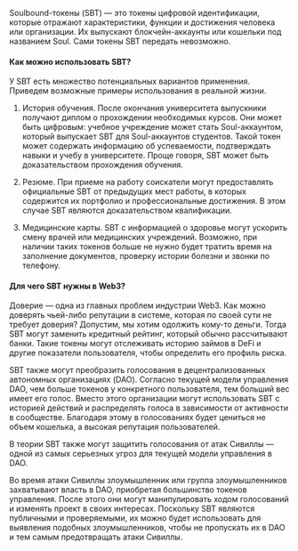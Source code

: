 Soulbound-токены (SBT) — это токены цифровой идентификации, которые отражают характеристики, функции и достижения человека или организации. Их выпускают блокчейн-аккаунты или кошельки под названием Soul. Сами токены SBT передать невозможно. 

#### Как можно использовать SBT?

У SBT есть множество потенциальных вариантов применения. Приведем возможные примеры использования в реальной жизни.

1. История обучения. После окончания университета выпускники получают диплом о прохождении необходимых курсов. Они может быть цифровым: учебное учреждение может стать Soul-аккаунтом, который выпускает SBT для Soul-аккаунтов студентов. Такой токен может содержать информацию об успеваемости, подтверждать навыки и учебу в университете. Проще говоря, SBT может быть доказательством прохождения обучения.

2. Резюме. При приеме на работу соискатели могут предоставлять официальные SBT от предыдущих мест работы, в которых содержится их портфолио и профессиональные достижения. В этом случае SBT являются доказательством квалификации.

3. Медицинские карты. SBT с информацией о здоровье могут ускорить смену врачей или медицинских учреждений. Возможно, при наличии таких токенов больше не нужно будет тратить время на заполнение документов, проверку истории болезни и звонки по телефону.

#### Для чего SBT нужны в Web3?

Доверие — одна из главных проблем индустрии Web3. Как можно доверять чьей-либо репутации в системе, которая по своей сути не требует доверия? Допустим, мы хотим одолжить кому-то деньги. Тогда SBT могут заменить кредитный рейтинг, который обычно рассчитывают банки. Такие токены могут отслеживать историю займов в DeFi и другие показатели пользователя, чтобы определить его профиль риска.

SBT также могут преобразить голосования в децентрализованных автономных организациях (DAO). Согласно текущей модели управления DAO, чем больше токенов у конкретного пользователя, тем больший вес имеет его голос. Вместо этого организации могут использовать SBT с историей действий и распределять голоса в зависимости от активности в сообществе. Благодаря этому в голосованиях будет цениться не объем кошелька, а высокая репутация пользователей.

В теории SBT также могут защитить голосования от атак Сивиллы — одной из самых серьезных угроз для текущей модели управления в DAO.

Во время атаки Сивиллы злоумышленник или группа злоумышленников захватывают власть в DAO, приобретая большинство токенов управления. После этого они могут манипулировать ходом голосований и изменять проект в своих интересах. Поскольку SBT являются публичными и проверяемыми, их можно будет использовать для выявления подобных злоумышленников, чтобы не пропускать их в DAO и тем самым предотвращать атаки Сивиллы. 
